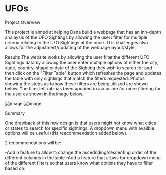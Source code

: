 # UFOs

Project Overview 


This project is aimed at helping Dana build a webpage that has an inn-depth analaysis of the UFO Sightings by allowing the users filter for multiple criteria relating to the UFO Sightings at the once. This challenges also allows for the adjustment/updating of the webpage layout/style.


Results
The website works by allowing the user filter the different UFO Sightings data by allowing the user enter multiple options of either the city, state, country, shape or date of the Sighting they wish to search for and then click on the "Filter Table" button which refreshes the page and updates the table with only sightings that match the filters requested. Photos showing the steps as to how these filters are being utilized are shown below. The filter left tab has been updated to accomate for more filtering for the user as shown in the image below. 

![image](https://user-images.githubusercontent.com/85662949/132918992-f876d063-5694-4ed3-b16f-b2210b202dba.png)
![image](https://user-images.githubusercontent.com/85662949/132919039-b5de5d90-4333-4086-8947-0e53c0169aad.png)


Summary 

One drawback of this new design is that users might not know what cities or states to search for specific sightings. A dropdown menu with availble options will be useful  (this reecommendation added below). 

2 recommendations will be: 

-Add a feature to allow to change the ascednding/descenfing order of the different columns in the table 
-Add a feature that allows for dropdown menu of the different filters so that users know what options they have to filter based on.  
